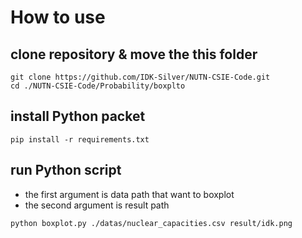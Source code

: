 # How to use

## clone repository & move the this folder
```
git clone https://github.com/IDK-Silver/NUTN-CSIE-Code.git
cd ./NUTN-CSIE-Code/Probability/boxplto
```

## install Python packet 
```
pip install -r requirements.txt
```

## run Python script
- the first argument is data path that want to boxplot
- the second argument is result path
```
python boxplot.py ./datas/nuclear_capacities.csv result/idk.png
```